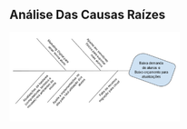 ## Análise Das Causas Raízes
<img
  src="imagens/analiseCausasRaizes.png"
  alt="Análise das causas raízes"
  title="Análise das causas raízes"
  style="display: inline-block; margin: 0 auto; max-width: 300px">
